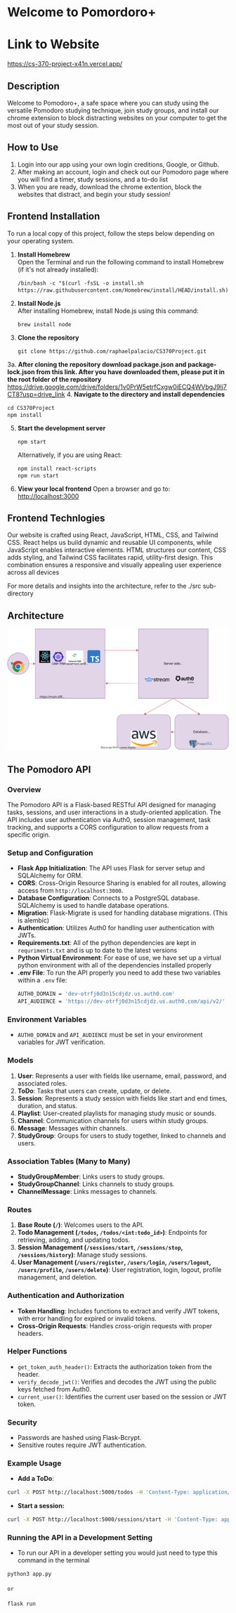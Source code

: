 # Welcome to Pomordoro+

# Link to Website
https://cs-370-project-x41n.vercel.app/

## Description

Welcome to Pomodoro+, a safe space where you can study using the versatile Pomodoro studying technique, join study groups, and install our chrome extension to block distracting websites on your computer to get the most out of your study session.

## How to Use

1. Login into our app using your own login creditions, Google, or Github.
2. After making an account, login and check out our Pomodoro page where you will find a timer, study sessions, and a to-do list
3. When you are ready, download the chrome extention, block the websites that distract, and begin your study session!

## Frontend Installation

To run a local copy of this project, follow the steps below depending on your operating system.

1. **Install Homebrew**  
   Open the Terminal and run the following command to install Homebrew (if it's not already installed):

   ```
   /bin/bash -c "$(curl -fsSL -o install.sh https://raw.githubusercontent.com/Homebrew/install/HEAD/install.sh)"
   ```

2. **Install Node.js**  
   After installing Homebrew, install Node.js using this command:

   ```
   brew install node
   ```

3. **Clone the repository**

   ```
   git clone https://github.com/raphaelpalacio/CS370Project.git
   ```
3a. **After cloning the repository download package.json and package-lock.json from this link. After you have downloaded them, please put it in the root folder of the repository**
https://drive.google.com/drive/folders/1v0PrW5etrfCxgw0iECQ4WVbgJ9lj7CT8?usp=drive_link
4. **Navigate to the directory and install dependencies**

   ```
   cd CS370Project
   npm install
   ```

5. **Start the development server**

   ```
   npm start
   ```

   Alternatively, if you are using React:

   ```
   npm install react-scripts
   npm run start
   ```

6. **View your local frontend**
   Open a browser and go to: [http://localhost:3000](http://localhost:3000)

## Frontend Technlogies

Our website is crafted using React, JavaScript, HTML, CSS, and Tailwind CSS. React helps us build dynamic and reusable UI components, while JavaScript enables interactive elements. HTML structures our content, CSS adds styling, and Tailwind CSS facilitates rapid, utility-first design. This combination ensures a responsive and visually appealing user experience across all devices

For more details and insights into the architecture, refer to the ./src sub-directory

## Architecture

<img src="https://github.com/raphaelpalacio/CS370Project/blob/main/doc/architecture.svg" >


## The Pomodoro API

### Overview
The Pomodoro API is a Flask-based RESTful API designed for managing tasks, sessions, and user interactions in a study-oriented application. The API includes user authentication via Auth0, session management, task tracking, and supports a CORS configuration to allow requests from a specific origin.

### Setup and Configuration
- **Flask App Initialization**: The API uses Flask for server setup and SQLAlchemy for ORM.
- **CORS**: Cross-Origin Resource Sharing is enabled for all routes, allowing access from `http://localhost:3000`.
- **Database Configuration**: Connects to a PostgreSQL database. SQLAlchemy is used to handle database operations.
- **Migration**: Flask-Migrate is used for handling database migrations. (This is alembic)
- **Authentication**: Utilizes Auth0 for handling user authentication with JWTs.
- **Requirements.txt**: All of the python dependencies are kept in `requriments.txt` and is up to date to the latest versions
- **Python Virtual Environment**: For ease of use, we have set up a virtual python environment with all of the dependencies installed properly
- **.env File**: To run the API properly you need to add these two variables within a `.env` file:
	```bash
	AUTH0_DOMAIN = 'dev-otrfj0d3n15cdjdz.us.auth0.com'
	API_AUDIENCE = 'https://dev-otrfj0d3n15cdjdz.us.auth0.com/api/v2/'
	```

### Environment Variables
- `AUTH0_DOMAIN` and `API_AUDIENCE` must be set in your environment variables for JWT verification.

### Models
1. **User**: Represents a user with fields like username, email, password, and associated roles.
2. **ToDo**: Tasks that users can create, update, or delete.
3. **Session**: Represents a study session with fields like start and end times, duration, and status.
4. **Playlist**: User-created playlists for managing study music or sounds.
5. **Channel**: Communication channels for users within study groups.
6. **Message**: Messages within channels.
7. **StudyGroup**: Groups for users to study together, linked to channels and users.

### Association Tables (Many to Many)
- **StudyGroupMember**: Links users to study groups.
- **StudyGroupChannel**: Links channels to study groups.
- **ChannelMessage**: Links messages to channels.

### Routes
1. **Base Route (`/`)**: Welcomes users to the API.
2. **Todo Management (`/todos`, `/todos/<int:todo_id>`)**: Endpoints for retrieving, adding, and updating todos.
3. **Session Management (`/sessions/start`, `/sessions/stop`, `/sessions/history`)**: Manage study sessions.
4. **User Management (`/users/register`, `/users/login`, `/users/logout`, `/users/profile`, `/users/delete`)**: User registration, login, logout, profile management, and deletion.

### Authentication and Authorization
- **Token Handling**: Includes functions to extract and verify JWT tokens, with error handling for expired or invalid tokens.
- **Cross-Origin Requests**: Handles cross-origin requests with proper headers.

### Helper Functions
- `get_token_auth_header()`: Extracts the authorization token from the header.
- `verify_decode_jwt()`: Verifies and decodes the JWT using the public keys fetched from Auth0.
- `current_user()`: Identifies the current user based on the session or JWT token.

### Security
- Passwords are hashed using Flask-Bcrypt.
- Sensitive routes require JWT authentication.

### Example Usage
- **Add a ToDo**:
```bash
curl -X POST http://localhost:5000/todos -H 'Content-Type: application/json' -d '{"title": "New Task", "description": "Complete the task"}'
```
  
- **Start a session:**
```bash
curl -X POST http://localhost:5000/sessions/start -H 'Content-Type: application/json' -d '{"uID": 1, "duration": 120}'
```

### Running the API in a Development Setting
- To run our API in a developer setting you would just need to type this command in the terminal
```bash
python3 app.py

or

flask run
```
